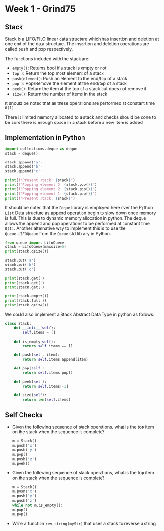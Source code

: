 # Week 1 - Grind75


## Stack
Stack is a LIFO/FILO linear data structure which has insertion and deletion at one end of the data structure. The insertion and deletion operations are called push and pop respectively. 

The functions included with the stack are:
- `empty()`: Returns bool if a stack is empty or not
- `top()`: Return the top most element of a stack
- `push(element)`: Push an element to the end/top of a stack
- `pop()`: Pop/Remove the element at the end/top of a stack
- `peek()`: Return the item at the top of a stack but does not remove it
- `size()`: Return the number of items in the stack

It should be noted that all these operations are performed at constant time `0(1)`

There is limited memory allocated to a stack and checks should be done to be sure there is enough space in a stack before a new item is added



## Implementation in Python
```python
import collections.deque as deque
stack = deque()

stack.append('a')
stack.append('b')
stack.append('c')

print(f"Present stack: {stack}")
print(f"Popping element 3: {stack.pop()}")
print(f"Popping element 2: {stack.pop()}")
print(f"Popping element 1: {stack.pop()}")
print(f"Present stack: {stack}")

```

It should be noted that the `Deque` library is employed here over the Python `List` Data structure as append operation begin to slow down once memory is full. This is due to dynamic memory allocation in python. The deque allows the append and pop operations to be performed at constant time `0(1)`. Another alternative way to implement this is to use the `Queue.LIFOQueue` from the `Queue` std library in Python.

```python
from queue import LifoQueue
stack = LifoQueue(maxsize=5)
print(stack.qsize())

stack.put('a')
stack.put('b')
stack.put('c')

print(stack.get())
print(stack.get())
print(stack.get())

print(stack.empty())
print(stack.full())
print(stack.qsize())
```

We could also implement a Stack Abstract Data Type in python as follows:
```python
class Stack:
    def __init__(self):
        self.items = []
    
    def is_empty(self):
        return self.items == []

    def push(self, item):
        return self.items.append(item)

    def pop(self):
        return self.items.pop()

    def peek(self):
        return self.items[-1]
    
    def size(self):
        return len(self.items)
```

## Self Checks
- Given the following sequence of stack operations, what is the top item on the stack when the sequence is complete?
    ```python
    m = Stack()
    m.push('x')
    m.push('y')
    m.pop()
    m.push('z')
    m.peek()
    ```

- Given the following sequence of stack operations, what is the top item on the stack when the sequence is complete?
    ```python
    m = Stack()
    m.push('x')
    m.push('y')
    m.push('z')
    while not m.is_empty():
    m.pop()
    m.pop()
    ```

- Write a function `rev_string(myStr)` that uses a stack to reverse a string